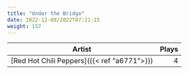```yaml
---
title: "Under the Bridge"
date: 2022-12-08/2022T07:21:15
weight: 157
---
```




 Artist | Plays 
----- | -----:
[Red Hot Chili Peppers]({{< ref "a6771">}}) | 4
